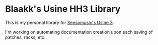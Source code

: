 # Blaakk's Usine HH3 Library

This is my personal library for [Sensomusic's Usine 3](https://sensomusic.org).

I'm working on automating documentation creation upon each saving of patches, racks, etc.
